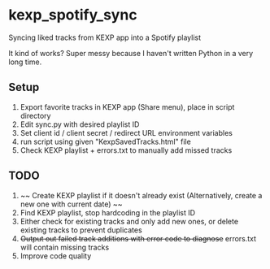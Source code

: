 # kexp_spotify_sync
Syncing liked tracks from KEXP app into a Spotify playlist

It kind of works?  Super messy because I haven't written Python in a very long time.  

## Setup
1. Export favorite tracks in KEXP app (Share menu), place in script directory 
2. Edit sync.py with desired playlist ID
3. Set client id / client secret / redirect URL environment variables
4. run script using given "KexpSavedTracks.html" file
5. Check KEXP playlist + errors.txt to manually add missed tracks


## TODO
1. ~~ Create KEXP playlist if it doesn't already exist (Alternatively, create a new one with current date) ~~
2. Find KEXP playlist, stop hardcoding in the playlist ID 
3. Either check for existing tracks and only add new ones, or delete existing tracks to prevent duplicates
4. ~~Output out failed track additions with error code to diagnose~~ errors.txt will contain missing tracks
5. Improve code quality